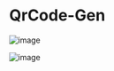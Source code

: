 # QrCode-Gen

![image](https://github.com/Konge5678/QrCode-Gen/assets/123541182/d702a496-95d6-46a9-afb7-53607f6c4a76)

![image](https://github.com/Konge5678/QrCode-Gen/assets/123541182/3eda302d-5f95-4610-8eea-61bef717104c)

